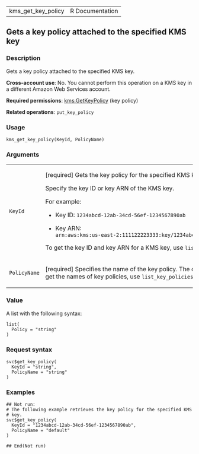 <table style="width: 100%;">
<tbody>
<tr class="odd">
<td>kms_get_key_policy</td>
<td style="text-align: right;">R Documentation</td>
</tr>
</tbody>
</table>

## Gets a key policy attached to the specified KMS key

### Description

Gets a key policy attached to the specified KMS key.

**Cross-account use**: No. You cannot perform this operation on a KMS
key in a different Amazon Web Services account.

**Required permissions**:
[kms:GetKeyPolicy](https://docs.aws.amazon.com/kms/latest/developerguide/kms-api-permissions-reference.html)
(key policy)

**Related operations**: `put_key_policy`

### Usage

    kms_get_key_policy(KeyId, PolicyName)

### Arguments

<table>
<colgroup>
<col style="width: 35%" />
<col style="width: 65%" />
</colgroup>
<tbody>
<tr class="odd">
<td><code id="kms_get_key_policy_:_KeyId">KeyId</code></td>
<td><p>[required] Gets the key policy for the specified KMS key.</p>
<p>Specify the key ID or key ARN of the KMS key.</p>
<p>For example:</p>
<ul>
<li><p>Key ID: <code
style="white-space: pre;">⁠1234abcd-12ab-34cd-56ef-1234567890ab⁠</code></p></li>
<li><p>Key ARN: <code
style="white-space: pre;">⁠arn:aws:kms:us-east-2:111122223333:key/1234abcd-12ab-34cd-56ef-1234567890ab⁠</code></p></li>
</ul>
<p>To get the key ID and key ARN for a KMS key, use
<code>list_keys</code> or <code>describe_key</code>.</p></td>
</tr>
<tr class="even">
<td><code id="kms_get_key_policy_:_PolicyName">PolicyName</code></td>
<td><p>[required] Specifies the name of the key policy. The only valid
name is <code>default</code>. To get the names of key policies, use
<code>list_key_policies</code>.</p></td>
</tr>
</tbody>
</table>

### Value

A list with the following syntax:

    list(
      Policy = "string"
    )

### Request syntax

    svc$get_key_policy(
      KeyId = "string",
      PolicyName = "string"
    )

### Examples

    ## Not run: 
    # The following example retrieves the key policy for the specified KMS
    # key.
    svc$get_key_policy(
      KeyId = "1234abcd-12ab-34cd-56ef-1234567890ab",
      PolicyName = "default"
    )

    ## End(Not run)
